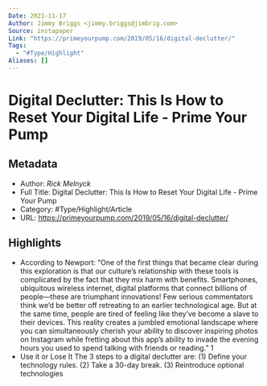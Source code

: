 ```yaml
---
Date: 2021-11-17
Author: Jimmy Briggs <jimmy.briggs@jimbrig.com>
Source: instapaper
Link: "https://primeyourpump.com/2019/05/16/digital-declutter/"
Tags:
  - "#Type/Highlight"
Aliases: []
---
```


# Digital Declutter: This Is How to Reset Your Digital Life - Prime Your Pump

## Metadata

* Author: *Rick Melnyck*
* Full Title: Digital Declutter: This Is How to Reset Your Digital Life - Prime Your Pump
* Category: #Type/Highlight/Article
* URL: https://primeyourpump.com/2019/05/16/digital-declutter/

## Highlights

* According to Newport:
  “One of the first things that became clear during this exploration is that our culture’s relationship with these tools is complicated by the fact that they mix harm with benefits. Smartphones, ubiquitous wireless internet, digital platforms that connect billions of people—these are triumphant innovations! Few serious commentators think we’d be better off retreating to an earlier technological age. But at the same time, people are tired of feeling like they’ve become a slave to their devices. This reality creates a jumbled emotional landscape where you can simultaneously cherish your ability to discover inspiring photos on Instagram while fretting about this app’s ability to invade the evening hours you used to spend talking with friends or reading.” 1
* Use it or Lose It
  The 3 steps to a digital declutter are:
  (1) Define your technology rules.
  (2) Take a 30-day break.
  (3) Reintroduce optional technologies
